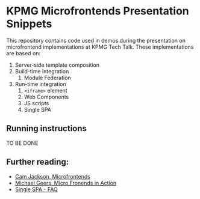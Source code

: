 # KPMG Microfrontends Presentation Snippets
This repository contains code used in demos during the presentation on microfrontend implementations at KPMG Tech Talk. These implementations are based on:

1. Server-side template composition
2. Build-time integration
   1. Module Federation
3. Run-time integration
   1. `<iframe>` element
   2. Web Components
   3. JS scripts
   4. Single SPA

## Running instructions
TO BE DONE

## Further reading:
- [Cam Jackson, Microfrontends](https://martinfowler.com/articles/micro-frontends.html)
- [Michael Geers, Micro Fronends in Action](https://micro-frontends.org/)
- [Single SPA - FAQ](https://single-spa.js.org/docs/faq/)
